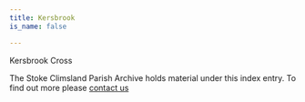 ```yaml
---
title: Kersbrook
is_name: false

---
```


Kersbrook Cross


The Stoke Climsland Parish Archive holds material under this index entry. To find out more please [contact us](/contact/)
